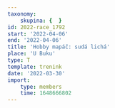 ```yaml
---
taxonomy:
    skupina: {  }
id: 2022-race_1792
start: '2022-04-06'
end: '2022-04-06'
title: 'Hobby mapáč: sudá lichá'
place: 'U Buku'
type: T
template: trenink
date: '2022-03-30'
import:
    type: members
    time: 1648666802
---
```


